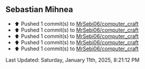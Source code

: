 <h2>Sebastian Mihnea</h2>

<!--RECENT_ACTIVITY:start-->
- ⬆️ Pushed 1 commit(s) to [MrSebi06/computer_craft](https://github.com/MrSebi06/computer_craft)<br>
- ⬆️ Pushed 1 commit(s) to [MrSebi06/computer_craft](https://github.com/MrSebi06/computer_craft)<br>
- ⬆️ Pushed 1 commit(s) to [MrSebi06/computer_craft](https://github.com/MrSebi06/computer_craft)<br>
- ⬆️ Pushed 1 commit(s) to [MrSebi06/computer_craft](https://github.com/MrSebi06/computer_craft)<br>
- ⬆️ Pushed 1 commit(s) to [MrSebi06/computer_craft](https://github.com/MrSebi06/computer_craft)<br>
<!--RECENT_ACTIVITY:end-->
<!--RECENT_ACTIVITY:last_update-->
Last Updated: Saturday, January 11th, 2025, 8:21:12 PM
<!--RECENT_ACTIVITY:last_update_end-->

<!---LOL-STATS-START-HERE--->
<!---LOL-STATS-END-HERE--->
